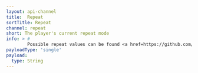 ```yaml
---
layout: api-channel
title:  Repeat
sortTitle: Repeat
channel: repeat
short: The player's current repeat mode
info: > #
        Possible repeat values can be found <a href=https://github.com/gmusic-utils/gmusic.js#playbackgetrepeat>here</a>
payloadType: 'single'
payload:
  type: String
---
```

